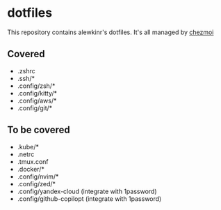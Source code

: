 # dotfiles

This repository contains alewkinr's dotfiles. It's all managed by [chezmoi](https://www.chezmoi.io)

## Covered
* .zshrc
* .ssh/*
* .config/zsh/*
* .config/kitty/*
* .config/aws/*
* .config/git/*


## To be covered
* .kube/*
* .netrc
* .tmux.conf
* .docker/*
* .config/nvim/* 
* .config/zed/* 
* .config/yandex-cloud (integrate with 1password)
* .config/github-copilopt (integrate with 1password)
